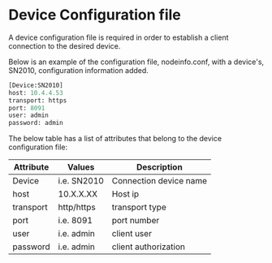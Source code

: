 # Device Configuration file

<p> A device configuration file is required in order to establish a client connection to the desired device.</p>

<p> Below is an example of the configuration file, nodeinfo.conf, with a device's, SN2010, configuration information added. 

```py
[Device:SN2010]
host: 10.4.4.53
transport: https
port: 8091
user: admin
password: admin
```

<p> The below table has a list of attributes that belong to the device configuration file: </p>
<table>
 <tbody>
  <thead>
    <tr>
      <th>Attribute</th>
      <th>Values</th>
      <th>Description</th>
    </tr>
  </thead>
  <tbody>
    <tr>
      <td>Device</td>
      <td>i.e. SN2010</td>
      <td>Connection device name</td>
    </tr>
    <tr>
      <td>host</td>
      <td>10.X.X.XX</td>
      <td>Host ip</td>
    </tr>
    <tr>
      <td>transport</td>
      <td>http/https</td>
      <td>transport type</td>
    </tr>
    <tr>
      <td>port</td>
      <td>i.e. 8091</td>
      <td>port number</td>
    </tr>
    <tr>
      <td>user</td>
      <td>i.e. admin</td>
      <td>client user</td>
    </tr>
    <tr>
      <td>password</td>
      <td>i.e. admin</td>
      <td>client authorization</td>
    </tr>
  </tbody>
</table>
